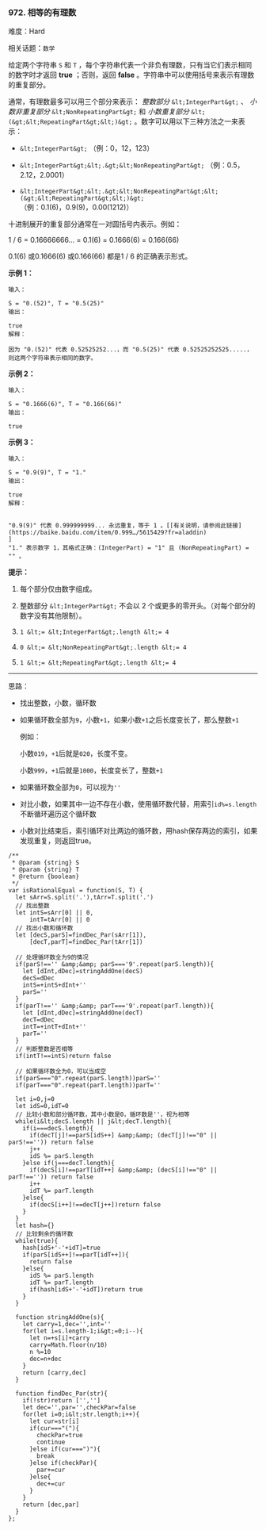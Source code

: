 ### 972. 相等的有理数

难度：Hard

相关话题：`数学`

给定两个字符串  `S`  和  `T` ，每个字符串代表一个非负有理数，只有当它们表示相同的数字时才返回  **true** ；否则，返回  **false** 。字符串中可以使用括号来表示有理数的重复部分。



通常，有理数最多可以用三个部分来表示： *整数部分*  `&lt;IntegerPart&gt;` 、 *小数非重复部分*  `&lt;NonRepeatingPart&gt;` 和 *小数重复部分*  `&lt;(&gt;&lt;RepeatingPart&gt;&lt;)&gt;` 。数字可以用以下三种方法之一来表示：





*  `&lt;IntegerPart&gt;` （例：0，12，123）

*  `&lt;IntegerPart&gt;&lt;.&gt;&lt;NonRepeatingPart&gt;`  （例：0.5，2.12，2.0001）

*  `&lt;IntegerPart&gt;&lt;.&gt;&lt;NonRepeatingPart&gt;&lt;(&gt;&lt;RepeatingPart&gt;&lt;)&gt;` （例：0.1(6)，0.9(9)，0.00(1212)）





十进制展开的重复部分通常在一对圆括号内表示。例如：



1 / 6 = 0.16666666... = 0.1(6) = 0.1666(6) = 0.166(66)



0.1(6) 或0.1666(6) 或0.166(66) 都是1 / 6 的正确表示形式。







 **示例 1：** 





```
输入：

S = "0.(52)", T = "0.5(25)"
输出：

true
解释：

因为 "0.(52)" 代表 0.52525252...，而 "0.5(25)" 代表 0.52525252525.....，则这两个字符串表示相同的数字。

```

 **示例 2：** 





```
输入：

S = "0.1666(6)", T = "0.166(66)"
输出：

true

```

 **示例 3：** 





```
输入：

S = "0.9(9)", T = "1."
输出：

true
解释：


"0.9(9)" 代表 0.999999999... 永远重复，等于 1 。[[有关说明，请参阅此链接](https://baike.baidu.com/item/0.999…/5615429?fr=aladdin)
]
"1." 表示数字 1，其格式正确：(IntegerPart) = "1" 且 (NonRepeatingPart) = "" 。
```





 **提示：** 





1. 每个部分仅由数字组成。

2. 整数部分 `&lt;IntegerPart&gt;` 不会以 2 个或更多的零开头。（对每个部分的数字没有其他限制）。

3.  `1 &lt;= &lt;IntegerPart&gt;.length &lt;= 4 ` 

4.  `0 &lt;= &lt;NonRepeatingPart&gt;.length &lt;= 4 ` 

5.  `1 &lt;= &lt;RepeatingPart&gt;.length &lt;= 4 ` 






-----

思路：

* 找出整数，小数，循环数
* 如果循环数全部为`9`，小数`+1`，如果小数`+1`之后长度变长了，那么整数`+1`

    例如： 
    
    小数`019`，`+1`后就是`020`，长度不变。
    
    小数`999`，`+1`后就是`1000`，长度变长了，整数`+1`
    
* 如果循环数全部为`0`，可以视为`''`
* 对比小数，如果其中一边不存在小数，使用循环数代替，用索引`id%=s.length`不断循环遍历这个循环数
* 小数对比结束后，索引循环对比两边的循环数，用hash保存两边的索引，如果发现重复，则返回true。


```
/**
 * @param {string} S
 * @param {string} T
 * @return {boolean}
 */
var isRationalEqual = function(S, T) {
  let sArr=S.split('.'),tArr=T.split('.')
  // 找出整数
  let intS=sArr[0] || 0,
      intT=tArr[0] || 0
  // 找出小数和循环数
  let [decS,parS]=findDec_Par(sArr[1]),
      [decT,parT]=findDec_Par(tArr[1])
  
  // 处理循环数全为9的情况
  if(parS!=='' &amp;&amp; parS==='9'.repeat(parS.length)){
    let [dInt,dDec]=stringAddOne(decS)
    decS=dDec
    intS=+intS+dInt+''
    parS=''
  }
  if(parT!=='' &amp;&amp; parT==='9'.repeat(parT.length)){
    let [dInt,dDec]=stringAddOne(decT)
    decT=dDec
    intT=+intT+dInt+''
    parT=''
  }
  // 判断整数是否相等
  if(intT!==intS)return false

  // 如果循环数全为0，可以当成空
  if(parS==="0".repeat(parS.length))parS=''
  if(parT==="0".repeat(parT.length))parT=''
  
  let i=0,j=0
  let idS=0,idT=0 
  // 比较小数和部分循环数，其中小数是0，循环数是''，视为相等
  while(i&lt;decS.length || j&lt;decT.length){
    if(i===decS.length){
      if(decT[j]!==parS[idS++] &amp;&amp; (decT[j]!=="0" || parS!=='')) return false
      j++
      idS %= parS.length
    }else if(j===decT.length){
      if(decS[i]!==parT[idT++] &amp;&amp; (decS[i]!=="0" || parT!=='')) return false
      i++
      idT %= parT.length
    }else{
      if(decS[i++]!==decT[j++])return false
    }
  }
  let hash={}
  // 比较剩余的循环数
  while(true){
    hash[idS+'-'+idT]=true
    if(parS[idS++]!==parT[idT++]){
      return false
    }else{
      idS %= parS.length
      idT %= parT.length
      if(hash[idS+'-'+idT])return true
    }
  }
  
  function stringAddOne(s){
    let carry=1,dec='',int=''
    for(let i=s.length-1;i&gt;=0;i--){
      let n=+s[i]+carry
      carry=Math.floor(n/10)
      n %=10
      dec=n+dec
    }
    return [carry,dec]
  }
  
  function findDec_Par(str){
    if(!str)return ['','']
    let dec='',par='',checkPar=false
    for(let i=0;i&lt;str.length;i++){
      let cur=str[i]
      if(cur==="("){
        checkPar=true
        continue
      }else if(cur===")"){
        break
      }else if(checkPar){
        par+=cur
      }else{
        dec+=cur
      }
    }    
    return [dec,par]
  }
};





```
